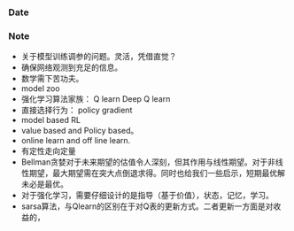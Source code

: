 ### Date

### Note
- 关于模型训练调参的问题。灵活，凭借直觉？
- 确保网络观测到充足的信息。
- 数学需下苦功夫。
- model zoo
- 强化学习算法家族： Q learn Deep Q learn 
- 直接选择行为： policy gradient
- model based RL
- value based and Policy based。
- online learn and off line learn.
- 有定性走向定量
- Bellman贪婪对于未来期望的估值令人深刻，但其作用与线性期望。对于非线性期望，最大期望需在突大点倒退求得。同时也给我们一些启示，短期最优解未必是最优。
- 对于强化学习，需要仔细设计的是指导（基于价值），状态，记忆，学习。
- sarsa算法，与Qlearn的区别在于对Q表的更新方式。二者更新一方面是对收益的，